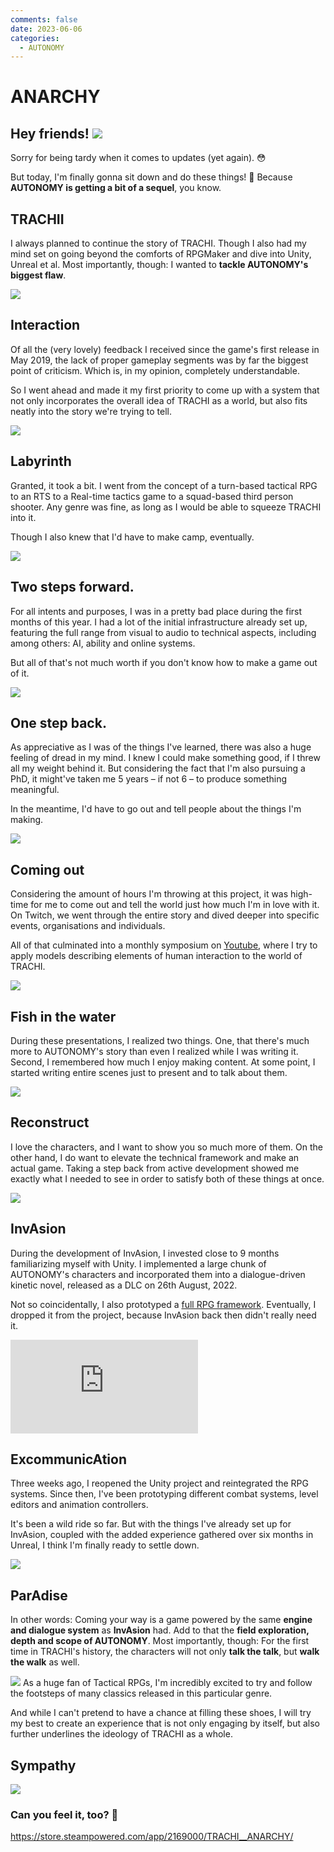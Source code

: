 ```yaml
---
comments: false
date: 2023-06-06
categories:
  - AUTONOMY
---
```


# ANARCHY

## Hey friends! ![](/assets/blog/images/steam/2023/80673f1616d3dd477c38ab7f7942a950eab4a31a.gif)

Sorry for being tardy when it comes to updates (yet again). 😳

But today, I'm finally gonna sit down and do these things! 😤
Because **AUTONOMY is getting a bit of a sequel**, you know. 

## TRACHII
I always planned to continue the story of TRACHI. Though I also had my mind set on going beyond the comforts of RPGMaker and dive into Unity, Unreal et al.
Most importantly, though: I wanted to **tackle AUTONOMY's biggest flaw**.

![](/assets/blog/images/steam/2023/fb85c51cd62f23361a6fa7c314e5fb2a44d6c65c.png)
## Interaction
Of all the (very lovely) feedback I received since the game's first release in May 2019, the lack of proper gameplay segments was by far the biggest point of criticism. Which is, in my opinion, completely understandable.

So I went ahead and made it my first priority to come up with a system that not only incorporates the overall idea of TRACHI as a world, but also fits neatly into the story we're trying to tell.

![](/assets/blog/images/steam/2023/168ec2b086484232d23f924a923815eb8107e97f.png)
## Labyrinth
Granted, it took a bit. I went from the concept of a turn-based tactical RPG to an RTS to a Real-time tactics game to a squad-based third person shooter. Any genre was fine, as long as I would be able to squeeze TRACHI into it.

Though I also knew that I'd have to make camp, eventually.

![](/assets/blog/images/steam/2023/d8676102628b47437527753650bb2dec8d13c949.png)
## Two steps forward.
For all intents and purposes, I was in a pretty bad place during the first months of this year. I had a lot of the initial infrastructure already set up, featuring the full range from visual to audio to technical aspects, including among others: AI, ability and online systems. 

But all of that's not much worth if you don't know how to make a game out of it.

![](/assets/blog/images/steam/2023/2340958760e51ac25c6d0a1964443ba8e32a96ea.png)
## One step back.
As appreciative as I was of the things I've learned, there was also a huge feeling of dread in my mind. I knew I could make something good, if I threw all my weight behind it. But considering the fact that I'm also pursuing a PhD, it might've taken me 5 years – if not 6 – to produce something meaningful.

In the meantime, I'd have to go out and tell people about the things I'm making.

![](/assets/blog/images/steam/2023/b7848fbbb79ee0845b66bc8d6a26f61c81474864.png)
## Coming out
Considering the amount of hours I'm throwing at this project, it was high-time for me to come out and tell the world just how much I'm in love with it. On Twitch, we went through the entire story and dived deeper into specific events, organisations and individuals.

All of that culminated into a monthly symposium on [Youtube](https://www.youtube.com/watch?v=AegURsfM4u0&list=PLA2lQHRVfM3aoa5tk5D3pUp7gIjINcoFu), where I try to apply models describing elements of human interaction to the world of TRACHI.

![](/assets/blog/images/steam/2023/f606f38b4470675049e1dcf8167b059d571ee91e.png)
## Fish in the water
During these presentations, I realized two things. One, that there's much more to AUTONOMY's story than even I realized while I was writing it. Second, I remembered how much I enjoy making content. At some point, I started writing entire scenes just to present and to talk about them.

![](/assets/blog/images/steam/2023/5e43bc70f3e29fa3528c692164d4891351baafe2.png)
## Reconstruct
I love the characters, and I want to show you so much more of them. On the other hand, I do want to elevate the technical framework and make an actual game. Taking a step back from active development showed me exactly what I needed to see in order to satisfy both of these things at once.

![](/assets/blog/images/steam/2023/d906a77f273fb068201fe0d3016f7a4dc7e5080a.png)
## InvAsion
During the development of InvAsion, I invested close to 9 months familiarizing myself with Unity. I implemented a large chunk of AUTONOMY's characters and incorporated them into a dialogue-driven kinetic novel, released as a DLC on 26th August, 2022.

Not so coincidentally, I also prototyped a [full RPG framework](https://orkframework.com/). Eventually, I dropped it from the project, because InvAsion back then didn't really need it.

<div class="md-embed md-embed--16-9">
<iframe allowfullscreen="" frameborder="0" src="https://www.youtube.com/embed/a2Nb_QcZ9LM"></iframe>
</div>

## ExcommunicAtion
Three weeks ago, I reopened the Unity project and reintegrated the RPG systems. Since then, I've been prototyping different combat systems, level editors and animation controllers.

It's been a wild ride so far. But with the things I've already set up for InvAsion, coupled with the added experience gathered over six months in Unreal, I think I'm finally ready to settle down.

![](/assets/blog/images/steam/2023/87258685c57ba7cd6bf90a47fe5c45b83967fc2b.png)
## ParAdise
In other words: Coming your way is a game powered by the same **engine and dialogue system** as **InvAsion** had. Add to that the **field exploration, depth and scope of AUTONOMY**.
Most importantly, though: For the first time in TRACHI's history, the characters will not only **talk the talk**, but **walk the walk** as well.

![](/assets/blog/images/steam/2023/7ec0a4530fdf450d3210305499df79a81b8212a8.png) As a huge fan of Tactical RPGs, I'm incredibly excited to try and follow the footsteps of many classics released in this particular genre.

And while I can't pretend to have a chance at filling these shoes, I will try my best to create an experience that is not only engaging by itself, but also further underlines the ideology of TRACHI as a whole.

## Sympathy
![](/assets/blog/images/steam/2023/c45d2c4b1a0be3a320a8bb8e8b14eba42db8a6f5.png)
### Can you feel it, too? 👀

https://store.steampowered.com/app/2169000/TRACHI__ANARCHY/
